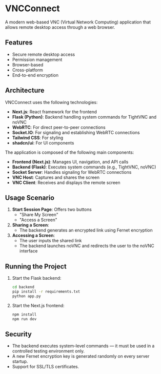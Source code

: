 # VNCConnect

A modern web-based VNC (Virtual Network Computing) application that allows remote desktop access through a web browser.

## Features

- Secure remote desktop access  
- Permission management  
- Browser-based  
- Cross-platform  
- End-to-end encryption  

## Architecture

VNCConnect uses the following technologies:

- **Next.js**: React framework for the frontend  
- **Flask (Python)**: Backend handling system commands for TightVNC and noVNC  
- **WebRTC**: For direct peer-to-peer connections  
- **Socket.IO**: For signaling and establishing WebRTC connections  
- **Tailwind CSS**: For styling  
- **shadcn/ui**: For UI components  

The application is composed of the following main components:

- **Frontend (Next.js)**: Manages UI, navigation, and API calls  
- **Backend (Flask)**: Executes system commands (e.g., TightVNC, noVNC)  
- **Socket Server**: Handles signaling for WebRTC connections  
- **VNC Host**: Captures and shares the screen  
- **VNC Client**: Receives and displays the remote screen  

## Usage Scenario

1. **Start Session Page**: Offers two buttons  
   - "Share My Screen"  
   - "Access a Screen"  
2. **Sharing a Screen**:  
   - The backend generates an encrypted link using Fernet encryption  
3. **Accessing a Screen**:  
   - The user inputs the shared link  
   - The backend launches noVNC and redirects the user to the noVNC interface  

## Running the Project

1. Start the Flask backend:  
   ```bash
   cd backend
   pip install -r requirements.txt
   python app.py

2. Start the Next.js frontend:
   ```bash
   npm install
   npm run dev


## Security
- The backend executes system-level commands — it must be used in a controlled testing environment only.
- A new Fernet encryption key is generated randomly on every server startup.
- Support for SSL/TLS certificates.
